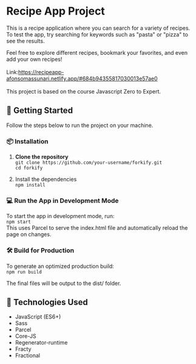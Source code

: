 # Recipe App Project
This is a recipe application where you can search for a variety of recipes. To test the app, try searching for keywords such as "pasta" or "pizza" to see the results.

Feel free to explore different recipes, bookmark your favorites, and even add your own recipes!
</br></br>Link:https://recipeapp-afonsomassunari.netlify.app/#684b94355817030013e57ae0
</br></br>
This project is based on the course Javascript Zero to Expert.

## 🚀 Getting Started

Follow the steps below to run the project on your machine.

### 📦 Installation

1. **Clone the repository**</br>
`git clone https://github.com/your-username/forkify.git`</br>
`cd forkify`</br>

2. Install the dependencies</br>
`npm install`</br>

### 💻 Run the App in Development Mode
To start the app in development mode, run:</br>
`npm start`</br>
This uses Parcel to serve the index.html file and automatically reload the page on changes.</br>

### 🛠️ Build for Production
To generate an optimized production build:</br>
`npm run build`</br>

The final files will be output to the dist/ folder.</br>

## 🧪 Technologies Used
- JavaScript (ES6+)
- Sass
- Parcel
- Core-JS
- Regenerator-runtime
- Fracty
- Fractional
